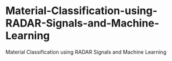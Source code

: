 # Material-Classification-using-RADAR-Signals-and-Machine-Learning
Material Classification using RADAR Signals and Machine Learning
